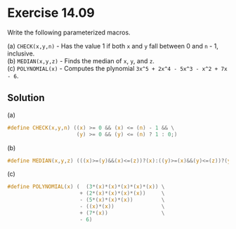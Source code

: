 # Exercise 14.09

Write the following parameterized macros.

(a) `CHECK(x,y,n)` - Has the value 1 if both `x` and `y` fall between 0 and
`n` - 1, inclusive.  
(b) `MEDIAN(x,y,z)` - Finds the median of `x`, `y`, and `z`.  
(c) `POLYNOMIAL(x)` - Computes the plynomial `3x^5 + 2x^4 - 5x^3 - x^2 + 7x - 6`.

## Solution

(a)

```c
#define CHECK(x,y,n) ((x) >= 0 && (x) <= (n) - 1 && \
                      (y) >= 0 && (y) <= (n) ? 1 : 0;)
```

(b)

```c
#define MEDIAN(x,y,z) (((x)>=(y)&&(x)<=(z))?(x):((y)>=(x)&&(y)<=(z))?(y):(z))
```

(c)

```c
#define POLYNOMIAL(x) (  (3*(x)*(x)*(x)*(x)*(x)) \
                       + (2*(x)*(x)*(x)*(x))     \
                       - (5*(x)*(x)*(x))         \
                       - ((x)*(x))               \
                       + (7*(x))                 \
                       - 6)
```

